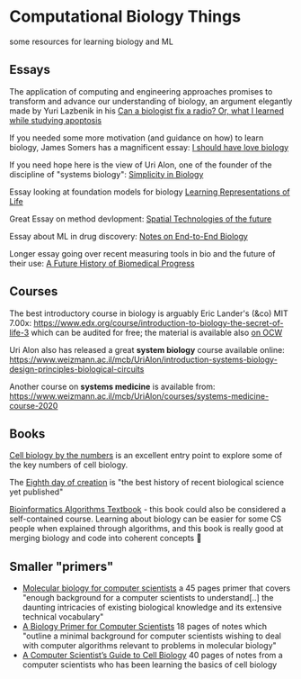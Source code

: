 # Computational Biology Things

some resources for learning biology and ML

## Essays

The application of computing and engineering approaches promises to transform and advance our understanding of biology, an argument elegantly made by Yuri Lazbenik in his [Can a biologist fix a radio? Or, what I learned while studying apoptosis](https://www.cell.com/cancer-cell/fulltext/S1535-6108(02)00133-2)

If you needed some more motivation (and guidance on how) to learn biology, James Somers has a magnificent essay: [I should have love biology](http://jsomers.net/i-should-have-loved-biology/)

If you need hope here is the view of Uri Alon, one of the founder of the discipline of "systems biology": [Simplicity in Biology](https://www.nature.com/articles/446497a)


Essay looking at foundation models for biology [Learning Representations of Life](https://jck.bio/learning-representations-of-life/)

Great Essay on method devlopment: [Spatial Technologies of the future](https://zackchiang.com/spatial-technologies-of-the-future/)

 
Essay about ML in drug discovery: [Notes on End-to-End Biology](https://nintil.com/biology-llms/)
 
Longer essay going over recent measuring tools in bio and the future of their use: [A Future History of Biomedical Progress](https://markov.bio/biomedical-progress/)



## Courses

The best introductory course in biology is arguably Eric Lander's (&co) MIT 7.00x: <https://www.edx.org/course/introduction-to-biology-the-secret-of-life-3> which can be audited for free; the material is available also [on OCW](https://ocw.mit.edu/courses/biology/7-01sc-fundamentals-of-biology-fall-2011/)

Uri Alon also has released a great **system biology** course available online: <https://www.weizmann.ac.il/mcb/UriAlon/introduction-systems-biology-design-principles-biological-circuits>

Another course on **systems medicine** is available from: <https://www.weizmann.ac.il/mcb/UriAlon/courses/systems-medicine-course-2020>



## Books

[Cell biology by the numbers](http://book.bionumbers.org/) is an excellent entry point to explore some of the key numbers of cell biology.

The [Eighth day of creation](https://www.amazon.com/The-Eighth-Day-Creation-Commemorative/dp/0879694785) is "the best history of recent biological science yet published"



[Bioinformatics Algorithms Textbook](https://www.bioinformaticsalgorithms.org/) - this book could also be considered a self-contained course. Learning about biology can be easier for some CS people when explained through algorithms, and this book is really good at merging biology and code into coherent concepts 🙂


## Smaller "primers"

- [Molecular biology for computer scientists](https://tandy.cs.illinois.edu/Hunter_MolecularBiology.pdf) a 45 pages primer that covers "enough background for a computer scientists to understand[..] the daunting intricacies of existing biological knowledge and its extensive technical vocabulary"
- [A Biology Primer for Computer Scientists](http://web.stanford.edu/class/cs173/papers/bioprimer.pdf) 18 pages of notes which "outline a minimal background for computer scientists wishing to deal with computer algorithms relevant to problems in molecular biology"
- [A Computer Scientist’s Guide to Cell Biology](https://wwcohen.github.io/GuideToBiology-sampleChapter-release1.4.pdf) 40 pages of notes from a computer scientists who has been learning the basics of cell biology
